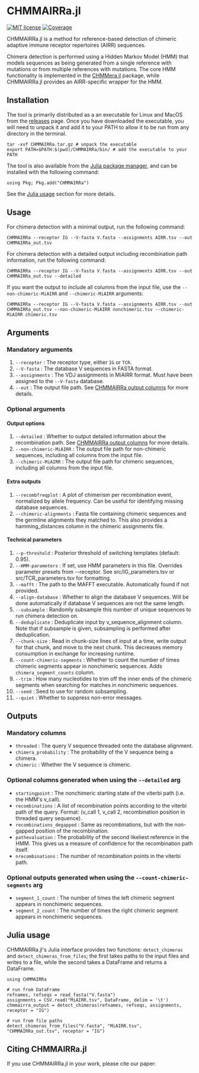 # CHMMAIRRa.jl

[![MIT license](https://img.shields.io/badge/license-MIT-green.svg)](https://opensource.org/license/MIT)
[![Coverage](https://codecov.io/gh/MurrellGroup/CHMMAIRRa.jl/branch/main/graph/badge.svg)](https://codecov.io/gh/MurrellGroup/CHMMAIRRa.jl)


CHMMAIRRa.jl is a method for reference-based detection of chimeric adaptive immune receptor repertoires (AIRR) sequences.

Chimera detection is performed using a Hidden Markov Model (HMM) that models sequences as being generated from a single reference with mutations or from multiple references with mutations. The core HMM functionality is implemented in the [CHMMera.jl](https://github.com/MurrellGroup/CHMMera.jl) package, while CHMMAIRRa.jl provides an AIRR-specific wrapper for the HMM.


## Installation

The tool is primarily distributed as a an executable for Linux and MacOS from the [releases](https://github.com/MurrellGroup/CHMMAIRRa.jl/releases) page. Once you have downloaded the executable, you will need to unpack it and add it to your PATH to allow it to be run from any directory in the terminal.

```
tar -xvf CHMMAIRRa.tar.gz # unpack the executable
export PATH=$PATH:$(pwd)/CHMMAIRRa/bin/ # add the executable to your PATH
```

The tool is also available from the [Julia package manager](https://pkg.julialang.org/), and can be installed with the following command:

```
using Pkg; Pkg.add("CHMMAIRRa")
```

See the [Julia usage](#Julia-usage) section for more details.

## Usage

For chimera detection with a minimal output, run the following command:

```
CHMMAIRRa --receptor IG --V-fasta V.fasta --assignments AIRR.tsv --out CHMMAIRRa_out.tsv
```

For chimera detection with a detailed output including recombination path information, run the following command:

```
CHMMAIRRa --receptor IG --V-fasta V.fasta --assignments AIRR.tsv --out CHMMAIRRa_out.tsv --detailed
```

If you want the output to include all columns from the input file, use the ```--non-chimeric-MiAIRR``` and ```--chimeric-MiAIRR``` arguments:

```
CHMMAIRRa --receptor IG --V-fasta V.fasta --assignments AIRR.tsv --out CHMMAIRRa_out.tsv --non-chimeric-MiAIRR nonchimeric.tsv --chimeric-MiAIRR chimeric.tsv
```


## Arguments
### Mandatory arguments
1. ```--receptor``` : The receptor type, either ```IG``` or ```TCR```.
2. ```--V-fasta``` : The database V sequences in FASTA format.
3. ```--assignments``` : The VDJ assignments in MiAIRR format. Must have been assigned to the ```--V-fasta``` database.
4. ```--out``` : The output file path. See [CHMMAIRRa output columns](#chmmairra-output-columns) for more details.

### Optional arguments
#### Output options
1. ```--detailed``` : Whether to output detailed information about the recombination path. See [CHMMAIRRa output columns](#chmmairra-output-columns) for more details.
2. ```--non-chimeric-MiAIRR``` : The output file path for non-chimeric sequences, including all columns from the input file.
3. ```--chimeric-MiAIRR``` : The output file path for chimeric sequences, including all columns from the input file.

#### Extra outputs
1. ```--recombfreqplot``` : A plot of chimerism per recombination event, normalized by allele frequency. Can be useful for identifying missing database sequences.
2. ```--chimeric-alignments``` : Fasta file containing chimeric sequences and the germline alignments they matched to. This also provides a hamming_distances column in the chimeric assignments file.

#### Technical parameters
1. ```--p-threshold``` : Posterior threshold of switching templates (default: 0.95).
2. ```--HMM-parameters``` : If set, use HMM parameters in this file. Overrides parameter presets from --receptor. See src/IG_parameters.tsv or src/TCR_parameters.tsv for formatting.
3. ```--mafft``` : The path to the MAFFT executable. Automatically found if not provided.
4. ```--align-database``` : Whether to align the database V sequences. Will be done automatically if database V sequences are not the same length.
5. ```--subsample``` : Randomly subsample this number of unique sequences to run chimera detection on.
6. ```--deduplicate``` : Deduplicate input by v_sequence_alignment column. Note that if subsample is given, subsampling is performed after deduplication.
7. ```--chunk-size``` : Read in chunk-size lines of input at a time, write output for that chunk, and move to the next chunk. This decreases memory consumption in exchange for increasing runtime.
8. ```--count-chimeric-segments``` : Whether to count the number of times chimeric segments appear in nonchimeric sequences. Adds ```chimera_segment_counts``` column.
9. ```--trim``` : How many nucleotides to trim off the inner ends of the chimeric segments when searching for matches in nonchimeric sequences.
10. ```--seed``` : Seed to use for random subsampling.
11. ```--quiet``` : Whether to suppress non-error messages.

## Outputs
### Mandatory columns
- ```threaded``` : The query V sequence threaded onto the database alignment.
- ```chimera_probability``` : The probability of the V sequence being a chimera.
- ```chimeric``` : Whether the V sequence is chimeric.

### Optional columns generated when using the ```--detailed``` arg
- ```startingpoint``` : The nonchimeric starting state of the viterbi path (i.e. the HMM's v_call).
- ```recombinations``` : A list of recombination points according to the viterbi path of the query. Format: (v_call 1, v_call 2, recombination position in threaded query sequence).
- ```recombinations_degapped``` : Same as recombinations, but with the non-gapped position of the recombination.
- ```pathevaluation``` : The probability of the second likeliest reference in the HMM. This gives us a measure of confidence for the recombination path itself.
- ```nrecombinations``` : The number of recombination points in the viterbi path.

### Optional outputs generated when using the ```--count-chimeric-segments``` arg
- ```segment_1_count``` : The number of times the left chimeric segment appears in nonchimeric sequences.
- ```segment_2_count``` : The number of times the right chimeric segment appears in nonchimeric sequences.


## Julia usage

CHMMAIRRa.jl's Julia interface provides two functions: ```detect_chimeras``` and ```detect_chimeras_from_files```; the first takes paths to the input files and writes to a file, while the second takes a DataFrame and returns a DataFrame.

```
using CHMMAIRRa

# run from DataFrame
refnames, refseqs = read_fasta("V.fasta")
assignments = CSV.read("MiAIRR.tsv", DataFrame, delim = '\t')
chmmairra_output = detect_chimeras(refnames, refseqs, assignments, receptor = "IG")

# run from file paths
detect_chimeras_from_files("V.fasta", "MiAIRR.tsv", "CHMMAIRRa_out.tsv", receptor = "IG")
```

## Citing CHMMAIRRa.jl

If you use CHMMAIRRa.jl in your work, please cite our paper:

```
```
